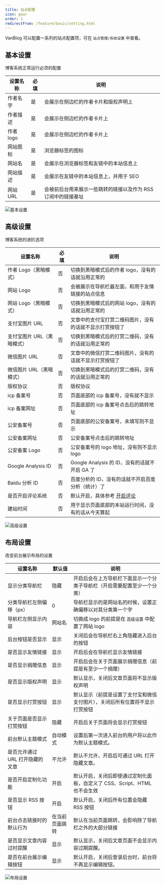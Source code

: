 ```yaml
---
title: 站点配置
icon: gear
order: 1
redirectFrom: /feature/basic/setting.html
---
```


VanBlog 可以配置一系列的站点配置项，可在 `站点管理/系统设置` 中查看。

## 基本设置

博客系统正常运行必须的配置

| 设置名称  | 必填 | 说明                                                          |
| --------- | ---- | ------------------------------------------------------------- |
| 作者名字  | 是   | 会展示在侧边栏的作者卡片和版权声明上                          |
| 作者描述  | 是   | 会展示在侧边栏的作者卡片上                                    |
| 作者 logo | 是   | 会展示在侧边栏的作者卡片上                                    |
| 网站图标  | 是   | 浏览器标签的图标                                              |
| 网站名    | 是   | 会展示在浏览器标签和友链中的本站信息上                        |
| 网站描述  | 是   | 会展示在友链中的本站信息上，并用于 SEO                        |
| 网站 URL  | 是   | 会被前后台用来展示一些跳转的链接以及作为 RSS 订阅中的链接基址 |

![基本设置](https://pic.mereith.com/img/2c4254e19beaad471b275e897ff54fbe.clipboard-2022-08-15.png)

## 高级设置

博客系统的进阶选项

| 设置名称                   | 必填 | 说明                                                     |
| -------------------------- | ---- | -------------------------------------------------------- |
| 作者 Logo（黑暗模式）      | 否   | 切换到黑暗模式后的作者 logo，没有的话就沿用正常的        |
| 网站 Logo                  | 否   | 会被展示在导航栏最左面，和用于友情链接的站点信息         |
| 网站 Logo（黑暗模式）      | 否   | 切换到黑暗模式后的网站 logo，没有的话就沿用正常的        |
| 支付宝图片 URL             | 否   | 文章中的支付宝打赏二维码图片，没有的话就不显示打赏按钮了 |
| 支付宝图片 URL（黑暗模式） | 否   | 切换到黑暗模式后的打赏二维码，没有的话就沿用正常的       |
| 微信图片 URL               | 否   | 文章中的微信打赏二维码图片，没有的话就不显示打赏按钮了   |
| 微信图片 URL（黑暗模式）   | 否   | 切换到黑暗模式后的打赏二维码，没有的话就沿用正常的       |
| 版权协议                   | 否   | 版权协议                                                 |
| icp 备案号                 | 否   | 页面底部的 icp 备案号，没有就不显示                      |
| icp 备案网址               | 否   | 页面底部的 icp 备案号点击后的跳转地址                    |
| 公安备案号                 | 否   | 页面底部的公安备案号，未填写则不显示                     |
| 公安备案网址               | 否   | 公安备案号点击后的跳转地址                               |
| 公安备案 Logo              | 否   | 公安备案号的 logo 地址，没有则不显示 logo                |
| Google Analysis ID         | 否   | Google Analysis 的 ID，没有的话就不开启 GA 了            |
| Baidu 分析 ID              | 否   | 百度分析的 ID，没有的话就不开启百度分析（统计）了        |
| 是否开启评论系统           | 否   | 默认开启，具体参考 [开启评论](../features/comment.md)    |
| 建站时间                   | 否   | 用于显示页面底部的本站运行时间，没有的话从今天算起       |

![高级设置](https://pic.mereith.com/img/cf276f8eec35c11300a64e4dbd1b7efd.clipboard-2022-08-15.png)

## 布局设置

改变前台展示布局的设置

| 设置名称                        | 默认值         | 说明                                                                         |
| ------------------------------- | -------------- | ---------------------------------------------------------------------------- |
| 显示分类导航栏                  | 隐藏           | 开启后会在上方导航栏下面显示一个分类子导航栏（开启需要配置至少一个分类）     |
| 分类导航栏左侧偏移（px）        | 0              | 导航栏显示的是网站名的时候，设置正确偏移以对其分类第一个字                   |
| 导航栏左侧显示内容              | 网站名         | 切换成 logo 的前提是在 `高级设置` 中配置了网站 logo                          |
| 后台按钮是否显示                | 显示           | 关闭后会在导航栏右上角隐藏进入后台的按钮                                     |
| 是否显示友情链接                | 显示           | 开启后会在导航栏显示友情链接                                                 |
| 是否显示捐赠信息                | 显示           | 开启后会在关于页面展示捐赠信息（前提是有至少一个捐赠）                       |
| 是否显示版权声明                | 显示           | 默认显示，关闭后文章页面将不显示版权声明                                     |
| 是否显示打赏按钮                | 显示           | 默认显示（前提是设置了支付宝和微信支付图片），关闭后所有位置将不显示打赏按钮 |
| 关于页面是否显示打赏按钮        | 隐藏           | 开启后关于页面将会显示打赏按钮                                               |
| 前台默认主题模式                | 自动模式       | 设置后第一次进入前台的用户将以此作为默认主题模式。                           |
| 是否允许通过 URL 打开隐藏的文章 | 不允许         | 默认不允许，开启后可通过 URL 打开隐藏文章。                                  |
| 是否开启定制化功能              | 开启           | 默认开启，关闭后即使通过定制化面板，自定义了 CSS、Script、HTML 也不会生效    |
| 是否显示 RSS 按钮               | 开启           | 默认开启，关闭后所有位置会隐藏 RSS 按钮                                      |
| 前台点击链接时的默认行为        | 在当前页面跳转 | 默认在当前页面跳转，会影响除了导航栏之外的大部分链接                         |
| 是否显示文章内容过时提醒        | 显示           | 默认显示，关闭后文章页面不会显示内容过期提醒。                               |
| 是否在前台展示编辑按钮        | 显示           | 默认开启，关闭后登录后台时，前台将不再显示编辑按钮。                               |

![布局设置](https://pic.mereith.com/img/ea8f567f74f4364bbbeffca9c365de2b.clipboard-2023-05-06.webp)